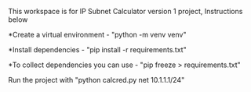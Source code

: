 This workspace is for IP Subnet Calculator version 1 project, Instructions below

*Create a virtual environment - "python -m venv venv"

*Install dependencies - "pip install -r requirements.txt"

*To collect dependencies you can use - "pip freeze > requirements.txt"

Run the project with "python calcred.py net 10.1.1.1/24"
